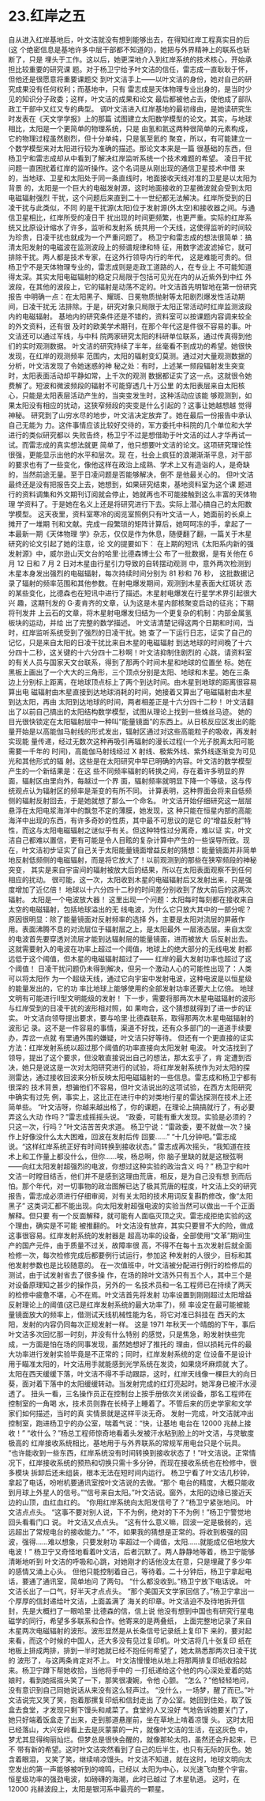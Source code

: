 # 23.红岸之五

自从进入红岸基地后，叶文洁就没有想到能够出去，在得知红岸工程真实目的后\(这 个绝密信息是基地许多中层干部都不知道的\)，她把与外界精神上的联系也斩断了，只是 埋头于工作。这以后，她更深地介入到红岸系统的技术核心，开始承担比较重要的研究课 题。对于杨卫宁给予叶文洁的信任，雷志成一直耿耿于怀，但他还是很愿意将重要课题交 到叶文洁手上——以叶文洁的身份，她对自己的研究成果没有任何权利；而基地中，只有 雷志成是天体物理专业出身的，是当时少见的知识分子政委；这样，叶文洁的成果和论文 最后都被他占去，使他成了部队政工干部中又红又专的典型。 调叶文洁进入红岸基地的最初缘由，是她读研究生时发表在《天文学学报》上的那篇 试图建立太阳数学模型的论文。其实，与地球相比，太阳是一个更简单的物理系统，只是 由氢和氦这两种很简单的元素构成，它的物理过程虽然剧烈，但十分单纯，只是氢至氦的 聚变，所以，有可能建立一个数学模型来对太阳进行较为准确的描述。那论文本来是一篇 很基础的东西，但杨卫宁和雷志成却从中看到了解决红岸监听系统一个技术难题的希望。 凌日干扰问题一直困扰着红岸的监听操作。这个名词是从刚出现的通信卫星技术中借 来的，当地球、卫星和太阳处于同一条直线时，地面接收天线对准的卫星是以太阳为背景 的，太阳是一个巨大的电磁发射源，这时地面接收的卫星微波就会受到太阳电磁辐射强烈 干扰，这个问题后来直到二十一世纪都无法解决。红岸所受到的日凌干扰与此类似，不同 的是干扰源\(太阳\)位于发射源\(外太空\)和接收器之间。与通信卫星相比，红岸所受的凌日干 扰出现的时间更频繁，也更严重。实际的红岸系统又比原设计缩水了许多，监听和发射系 统共用一个天线，这使得监听的时间较为珍贵，日凌干扰也就成为一个严重问题了。 杨卫宁和雷志成的想法很简单：搞清太阳发射的电磁波在监测波段上的频谱规律和特 征，用数字滤波滤掉它，就可排除干扰。两人都是技术专家，在这外行领导内行的年代， 这是难能可贵的。但杨卫宁不是天体物理专业的，雷志成则是走政工道路的人，在专业上 不可能知道得太深。其实太阳电磁辐射的稳定只局限于包括可见光在内的从近紫外到中红 外波段，在其他的波段上，它的辐射是动荡不定的。叶文洁首先明智地在第一份研究报告 中明确一点：在太阳黑子、耀斑、日冕物质抛射等太阳剧烈爆发性活动期间，日凌干扰无 法排除。于是，研究对象只局限于太阳正常活动时红岸监测波段内的电磁辐射。 基地内的研究条件还是不错的，资料室可以按课题内容调来较全的外文资料，还有很 及时的欧美学术期刊，在那个年代这是件很不容易的事。叶文洁还可以通过军线，与中科 院两家研究太阳的科研单位联系，通过传真得到他们的实时观测数据。 叶文洁的研究持续了半年，丝毫看不到成功的希望。她很快发现，在红岸的观测频率 范围内，太阳的辐射变幻莫测。通过对大量观测数据的分析，叶文洁发现了令她迷惑的神 秘之处：有时，上述某一频段辐射发生突变时，太阳表面活动却平静如常，上千次的观测 数据都证实了这一点。这就很令她费解了。短波和微波频段的辐射不可能穿透几十万公里 的太阳表层来自太阳核心，只能是太阳表层活动产生的，当突变发生时，这种活动应该能 够观测到，如果太阳没有相应的扰动，这狭窄频段的突变是什么引起的？这事让她越想越 觉得神秘。 研究到了山穷水尽的地步，叶文洁决定放弃了。她在最后一份报告中承认自己无能为 力。这件事情应该比较好交待的，军方委托中科院的几个单位和大学进行的类似研究都以 失败告终，杨卫宁不过是想借助于叶文洁的过人才华再试一试。而雷志成的真实想法就更 简单了，他只想要叶文洁的论文。这项研究理论性很强，更能显示出他的水平和层次。现 在，社会上疯狂的浪潮渐渐平息，对干部的要求也有了一些变化，像他这样在政治上成熟、学术上又有造诣的人，是奇缺的，当然前途无量。至于日凌问题是否能够解决，倒不 是他最关心的。 但叶文洁最终还是没有把报告交上去，她想到，如果研究结束，基地资料室为这个课 题进行的资料调集和外文期刊订阅就会停止，她就再也不可能接触到这么丰富的天体物理 学资料了。于是她在名义上还是将研究进行下去。实际上潜心搞自己的太阳数学模型。 这天夜里，资料室寒冷的阅览室照例只有叶文洁一人，她面前的长桌上摊开了一堆期 刊和文献。完成一段繁琐的矩阵计算后，她呵呵冻的手，拿起了一本最新一期《天体物理 学》杂志，仅仅是作为休息，随便翻了翻，一篇关于木星研究的论文引起了她的注意，论 文的提要如下： 在上期的短讯《太阳系内新的强发射源》中，威尔逊山天文台的哈里·比德森博士公 布了一批数据，是有关他在 6 月 12 日和 7 月 2 日对木星由行星引力导致的自转摆动观测 中，意外两次检测到木星本身发出强烈的电磁辐射，每次持续时间分别为 81 秒和 76 秒， 这批数据记录了辐射的频率范围和其他参数。在射电爆发期间，观测到木星表面大红斑状 态的某些变化，比德森也在短讯中进行了描述。木星射电爆发在行星学术界引起很大兴 趣，这期刊发的 G·麦肯齐的文章，认为这是木星内部核聚变启动的征兆；下期将刊发井 上云石的文章，将木星射电爆发归结为一个更复杂的机制：内部金属氢板块的运动，并给 出了完整的数学描述。 叶文洁清楚记得这两个日期和时间，当时，红岸监听系统受到了强烈的日凌干扰。她 查了一下运行日志，证实了自己的记忆，只是来自太阳的日凌干扰比来自木星的电磁辐射 到达地球的时间晚了十六分四十二秒，这关键的十六分四十二秒啊！叶文洁抑制住剧烈的 心跳，请资料室的有关人员与国家天文台联系，得到了那两个时间木星和地球的位置坐 标。她在黑板上画出了一个大大的三角形，三个顶点分别是太阳、地球和木星。她在三条 边上分别标上距离，在地球顶点标上了两个到达时间。由木星到地球的距离很容易算出电 磁辐射由木星直接到达地球消耗的时间，她接着又算出了电磁辐射由木星到达太阳，再由 太阳到达地球的时间，两者相差正是十六分四十二秒！ 叶文洁翻出了以前自己搞出的太阳结构数学模型，试图从理论上找到一些蛛丝马迹。 她的目光很快锁定在太阳辐射层中一种叫“能量镜面”的东西上。从日核反应区发出的能 量开始是以高能伽马射线的形式发出，辐射区通过对这些高能粒子的吸收，再发射实现能 量传递，经过无数次这种再吸引再辐射的漫长过程\(一个光子脱离太阳可能需要一千年的 时间\)，高能伽马射线经过 X 射线、极紫外线、紫外线逐渐变为可见光和其他形式的辐 射。这些是在太阳研究中早已明确的内容。叶文洁的数学模型产生的一个新结果是：在这 些不同频率辐射的转换之间，存在着许多明显的界面，辐射区由里向外，每越过一个界 面，辐射频率就明显下降一个等级，这与传统观点认为辐射区的频率是渐变的有所不同。 计算表明，这种界面会将来自低频侧的辐射反射回去，于是她就想了那么一个命名。 叶文洁开始仔细研究这一层层悬浮在太阳电浆海洋中的飘忽不定的薄膜，她发现，这 种只能在恒星内部的高能海洋中出现的东西，有许多奇妙的性质，其中最不可思议的是它 的“增益反射”特性，而这与太阳电磁辐射之谜似乎有关。但这种特性过分离奇，难以证 实，叶文洁自己都难以置信，更有可能是令人目眩的复杂计算中产生的一些误导所致。现在，叶文洁初步证实了自己关于太阳能量镜面增益反射的猜想：能量镜面并非简单 地反射低频侧的电磁辐射，而是将它放大了！以前观测到的那些在狭窄频段的神秘突变， 其实是来自宇宙间的辐射被放大后的结果，所以在太阳表面观察不到任何相应的扰动。 很可能，这一次，太阳收到木星的电磁辐射后又发射出来，只是强度增加了近亿倍！ 地球以十六分四十二秒的时间差分别收到了放大前后的这两次辐射。 太阳是一个电波放大器！ 这里出现一个问题：太阳每时每刻都在接收来自太空的电磁辐射，包括地球溢出的无 线电波，为什么它只放大其中的一部分呢？原因很明显：除了能量镜面对反射频率的选择 外，主要是太阳对流层的屏蔽作用。表面沸腾不息的对流层位于辐射层之上，是太阳最外 一层液态层。来自太空的电波首先要穿透对流层才能到达辐射层的能量镜面，进而被放大 后反射出去。这就需要射入的电波在功率上超过一个阈值，地球上的绝大部分的无线电发 射都远低于这个阈值，但木星的电磁辐射超过了—— 红岸的最大发射功率也超过了这个阈值！ 日凌干扰问题仍未得到解决，但另一个激动人心的可能性出现了：人类可以将太阳作 为一个超级天线，通过它向宇宙中发射电波，这种电波是以恒星级的能量发出的，它的功 率比地球上能够使用的全部发射功率还要大上亿倍。 地球文明有可能进行Ⅱ型文明能级的发射！ 下一步，需要将那两次木星电磁辐射的波形与红岸受到的日凌干扰的波形相对照，如 果吻合，这个猜想就得到了进一步的证实。 叶文洁向领导提出要求，要与哈里·比德森联系，取得那两次木星电磁辐射的波形记 录。这不是一件容易的事情，渠道不好找，还有众多部门的一道道手续要办，弄岔一点就 有里通外围的嫌疑，叶文洁只好等待。 但还有一个更直接的证实方法：红岸发射系统以超过那个阈值的功率直接向太阳发射 电波。 叶文洁找到了领导，提出了这个要求，但没敢直接说出自己的想法，那太玄乎了，肯 定遭到否决，她只是说这是一次对太阳研究进行的试验，将红岸发射系统作为对太阳的探 测雷达，通过接收回波来分析反映太阳电磁辐射的一些信息。雷志成和杨卫宁都有很深的 技术背景，想骗他们不容易，但叶文洁说出的这项试验，在西方太阳研究中确实有过先 例，事实上，这比正在进行中的对类地行星的雷达探测在技术上还简单些。 “叶文洁呀，你越来越出格了，你的课题，在理论上搞搞就行了，有必要弄这么大动 作吗？”雷志成摇摇头说。 “政委，可能有重大发现。实验是必须的？只这一次，行吗？”叶文洁苦苦央求道。 杨卫宁说：“雷政委，要不就做一次？操作上好像没什么太大困难，回波在发射后传 回要……” “十几分钟吧。”雷志成说。“这样红岸系统正好有时间转换到接收状态。” 雷志成再次摇头，“我知道在技术上和工作量上都没什么，但你……唉，杨总啊，你 脑子里缺的就是这根弦啊——向红太阳发射超强烈的电波，你想过这种实验的政治含义 吗？” 杨卫宁和叶文洁一时瞠目结舌，他们并不是感到这理由荒唐，相反，是为自己没有想 到而后怕。那个年代，对一切事物的政治图解已达了极其荒唐的程度，叶文洁上交的研究 报告，雷志成必须进行仔细审阅，对有关太阳的技术用词反复斟酌修改，像“太阳黑子” 这类词汇都不能出现。向太阳发射超强电波的实验当然可以做出一千个正面解释。但只要 有一个反面解释，就可能有人面临灭顶之灾。雷志成拒绝实验的这个理由，确实是不可能 被推翻的。 叶文洁没有放弃，其实只要冒不大的险，做成这事很容易。红岸发射系统的发射器是 超高功率的设备，全部使用“文革”期间生产的国产元件，由于质量不过关，故障率很 高，不得不在每十五次发射后就全面检修一次，每次检修完成后都要例行试运行，参加这 种发射的人很少，目标和其他发射参数也是比较随意的。 在一次值班中，叶文洁被分配进行例行的检修后的测试，由于试发射省去了很多操 作，在场的除叶文洁外只有五个人，其中三个是对设备原理知之甚少的操作员，另外的一 名技术员和一名工程师已在持续了两天的检修中疲惫不堪，心不在焉。叶文洁首先将发射 功率设置到刚刚超过太阳增益反射理论上的阈值\(这已是红岸发射系统的最大功率了\)，频 率设定在最可能被能量镜面放大的频率上，借测试天线机械性能为名，将它对准已斜挂在 西天的太阳，发射的内容仍同每次正规发射一样。 这是 1971 年秋天一个晴朗的下午，事后叶文洁多次回忆那一时刻，并没有什么特别 的感觉，只是焦急，盼发射快些完成，一方面是怕在场的同事发现，虽然她想好了推托的 理由，但以损耗元件的最大功率进行发射实验毕竟是不正常的；同时，红岸发射系统的定 位设备不是设计用于瞄准太阳的，叶文洁用手就能感到光学系统在发烫，如果烧坏麻烦就 大了。太阳在西天缓缓下落，叶文洁不得不手动跟踪，这时，红岸天线像一棵巨大的向日 葵，面对着下落中的太阳缓缓转动。当发射完成的红灯亮起时。她浑身已被汗水浸透了。 扭头一看，三名操作员正在控制台上按手册依次关闭设备，那名工程师在控制室的一角喝 水，技术员则靠在长椅子上睡着了。不管后来的历史学家和文学家们如何描述，当时的真 实情景就是这样平淡无奇。 发射一完成，叶文洁就冲出控制室，跑进杨卫宁的办公室，喘着气说：“快，让基地 电台在 12000 兆赫上接收！” “收什么？”杨总工程师惊奇地看着头发被汗水粘到脸上的叶文洁，与灵敏度极高的 红岸接收系统相比，基地用于与外界联系的常规军用电台只是个玩具。 “也许能收到一些东西，红岸系统没有时间转换到接收状态了！”叶文洁说。正常情 况下，红岸接收系统的预热和切换只需十多分钟，而现在接收系统也在检修中，很多模块 拆卸后还未组装，根本无法在短时间内运行。 杨卫宁看了叶文洁几秒钟，拿起了电话，吩咐机要通讯室按叶文洁说的去做。“那个 电台的精度，大概只能收到月球上外星人的信号。”“信号来自太阳。”叶文洁说。窗外，太阳的边缘已接近天边的山顶，血红血红的。 “你用红岸系统向太阳发信号了？”杨卫宁紧张地问。 叶文洁点点头。 “这事不要对别人说，下不为例，绝对的下不为例！”杨卫宁警觉地回头看看门口 说。 叶文洁又点点头。 “这有什么意义嘛，回波一定是极弱的，远远超出了常规电台的接收能力。” “不，如果我的猜想是正常的。将收到极强的回波，强得……难以想象，只要发射功 率超过一个阈值，太阳……就能成亿倍地放大电波！” 杨卫宁又奇怪地看着叶文洁，后者沉默了。两人静静地等着，杨卫宁能够清晰地听到 叶文洁的呼吸和心跳，对她刚才的话他没太在意，只是埋藏了多少年的感情又涌上心头。 但他只能控制着自己，等待着。二十分钟后，杨卫宁拿起电话，要通了通讯室，简单地问 了两句。 “什么都没收到。”杨卫宁放下电话说。 叶文洁长出了一口气，好半天才点点头。 “那个美国天文学家回信了。”杨卫宁拿出一个厚厚的信封递给叶文洁，上面盖满了 海关的印章。叶文洁迫不及待地拆开信封，先是大概扫了一眼哈里·比德森的信，信上说 他没有想到中国也有研究行星电磁学的同行，希望多多联系和合作。他寄来的是两叠纸， 上面完整地记录了来自木星两次电磁辐射的波形。波形显然是从长条信号记录纸上复印下 来的，要对起来看，而这个时候的中国人，还大多没有见过复印机。叶文洁将几十张复印 纸在地板上排成两排，排到一半时她就已经不抱任何希望了，她太熟悉那两次日凌干扰的 波形了，与这两条肯定对不上。 叶文洁慢慢地从地上将那两排复印纸收拾起来。杨卫宁蹲下帮她收拾，当他将手中的 一打纸递给这个他的内心深处爱着的姑娘时，看到她摇摇头笑了一下，那笑很凄婉，令他 心颤。 “怎么？”他轻轻地问，没有意识到自己同她说话从来没有这么轻声过。 “没什么，一场梦，醒了而已。”叶文洁说完又笑了笑，抱着那摞复印纸和信封走出 了办公室。她回到住处，取了饭盒去食堂，才发现只剩下馒头和咸菜了。食堂的人又没好 气地告诉她要关门了，她只好端着饭盒走了出来，走到那道悬崖前，坐在草地上啃着凉馒 头。 这时太阳已经落山，大兴安岭看上去是灰蒙蒙的一片，就像叶文洁的生活，在这灰色 中，梦尤其显得绚丽灿烂。但梦总是很快会醒的，就像那轮太阳，虽然还会升起来，已不 带有新的希望。这时叶文洁突然看到了自己的后半生，也只有无际的灰色。她含着眼泪， 又笑了笑，继续啃凉馒头。叶文洁不知道，就在这时，地球文明向太空发出的第一声能够被听到的啼鸣，已经以 太阳为中心，以光速飞向整个宇宙。恒星级功率的强劲电波，如磅礴的海潮，此时已越过 了木星轨道。 这时，在 12000 兆赫波段上，太阳是银河系中最亮的一颗星。

